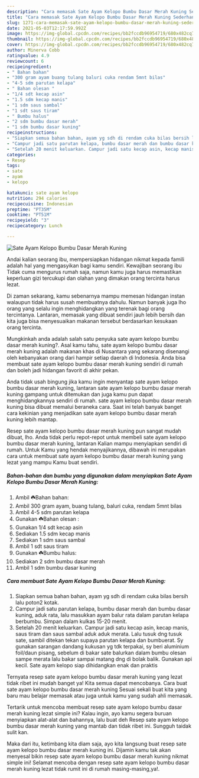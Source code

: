 ```yaml
---
description: "Cara memasak Sate Ayam Kelopo Bumbu Dasar Merah Kuning Sederhana Untuk Jualan"
title: "Cara memasak Sate Ayam Kelopo Bumbu Dasar Merah Kuning Sederhana Untuk Jualan"
slug: 1271-cara-memasak-sate-ayam-kelopo-bumbu-dasar-merah-kuning-sederhana-untuk-jualan
date: 2021-05-03T12:17:59.992Z
image: https://img-global.cpcdn.com/recipes/bb2fccdb96954719/680x482cq70/sate-ayam-kelopo-bumbu-dasar-merah-kuning-foto-resep-utama.jpg
thumbnail: https://img-global.cpcdn.com/recipes/bb2fccdb96954719/680x482cq70/sate-ayam-kelopo-bumbu-dasar-merah-kuning-foto-resep-utama.jpg
cover: https://img-global.cpcdn.com/recipes/bb2fccdb96954719/680x482cq70/sate-ayam-kelopo-bumbu-dasar-merah-kuning-foto-resep-utama.jpg
author: Minerva Cobb
ratingvalue: 4.9
reviewcount: 6
recipeingredient:
- " Bahan bahan"
- "300 gram ayam buang tulang baluri cuka rendam 5mnt bilas"
- "4-5 sdm parutan kelapa"
- " Bahan olesan "
- "1/4 sdt kecap asin"
- "1.5 sdm kecap manis"
- "1 sdm saus sambal"
- "1 sdt saus tiram"
- " Bumbu halus"
- "2 sdm bumbu dasar merah"
- "1 sdm bumbu dasar kuning"
recipeinstructions:
- "Siapkan semua bahan bahan, ayam yg sdh di rendam cuka bilas bersih lalu poton2 kotak."
- "Campur jadi satu parutan kelapa, bumbu dasar merah dan bumbu dasar kuning, aduk rata, lalu masukkan ayam balur rata dalam parutan kelapa berbumbu. Simpan dalam kulkas 15-20 menit."
- "Setelah 20 menit keluarkan. Campur jadi satu kecap asin, kecap manis, saus tiram dan saus sambal aduk aduk merata. Lalu tusuk dng tusuk sate, sambil ditekan tekan supaya parutan kelapa dan bumbuerat. Sy gunakan sarangan dandang kukusan yg tdk terpakai, sy beri aluminium foil/daun pisang, sebelum di bakar sate balurkan dalam bumbu olesan sampe merata lalu bakar sampai matang dng di bolak balik. Gunakan api kecil. Sate ayam kelopo siap dihidangkan enak dan praktis"
categories:
- Resep
tags:
- sate
- ayam
- kelopo

katakunci: sate ayam kelopo 
nutrition: 294 calories
recipecuisine: Indonesian
preptime: "PT35M"
cooktime: "PT51M"
recipeyield: "3"
recipecategory: Lunch

---
```



![Sate Ayam Kelopo Bumbu Dasar Merah Kuning](https://img-global.cpcdn.com/recipes/bb2fccdb96954719/680x482cq70/sate-ayam-kelopo-bumbu-dasar-merah-kuning-foto-resep-utama.jpg)

Andai kalian seorang ibu, mempersiapkan hidangan nikmat kepada famili adalah hal yang mengasyikan bagi kamu sendiri. Kewajiban seorang ibu Tidak cuma mengurus rumah saja, namun kamu juga harus memastikan keperluan gizi tercukupi dan olahan yang dimakan orang tercinta harus lezat.

Di zaman  sekarang, kamu sebenarnya mampu memesan hidangan instan walaupun tidak harus susah membuatnya dahulu. Namun banyak juga lho orang yang selalu ingin menghidangkan yang terenak bagi orang tercintanya. Lantaran, memasak yang dibuat sendiri jauh lebih bersih dan kita juga bisa menyesuaikan makanan tersebut berdasarkan kesukaan orang tercinta. 



Mungkinkah anda adalah salah satu penyuka sate ayam kelopo bumbu dasar merah kuning?. Asal kamu tahu, sate ayam kelopo bumbu dasar merah kuning adalah makanan khas di Nusantara yang sekarang disenangi oleh kebanyakan orang dari hampir setiap daerah di Indonesia. Anda bisa membuat sate ayam kelopo bumbu dasar merah kuning sendiri di rumah dan boleh jadi hidangan favorit di akhir pekan.

Anda tidak usah bingung jika kamu ingin menyantap sate ayam kelopo bumbu dasar merah kuning, lantaran sate ayam kelopo bumbu dasar merah kuning gampang untuk ditemukan dan juga kamu pun dapat menghidangkannya sendiri di rumah. sate ayam kelopo bumbu dasar merah kuning bisa dibuat memalui beraneka cara. Saat ini telah banyak banget cara kekinian yang menjadikan sate ayam kelopo bumbu dasar merah kuning lebih mantap.

Resep sate ayam kelopo bumbu dasar merah kuning pun sangat mudah dibuat, lho. Anda tidak perlu repot-repot untuk membeli sate ayam kelopo bumbu dasar merah kuning, lantaran Kalian mampu menyiapkan sendiri di rumah. Untuk Kamu yang hendak menyajikannya, dibawah ini merupakan cara untuk membuat sate ayam kelopo bumbu dasar merah kuning yang lezat yang mampu Kamu buat sendiri.

<!--inarticleads1-->

##### Bahan-bahan dan bumbu yang digunakan dalam menyiapkan Sate Ayam Kelopo Bumbu Dasar Merah Kuning:

1. Ambil  ☘️Bahan bahan:
1. Ambil 300 gram ayam, buang tulang, baluri cuka, rendam 5mnt bilas
1. Ambil 4-5 sdm parutan kelapa
1. Gunakan  ☘️Bahan olesan :
1. Gunakan 1/4 sdt kecap asin
1. Sediakan 1.5 sdm kecap manis
1. Sediakan 1 sdm saus sambal
1. Ambil 1 sdt saus tiram
1. Gunakan  ☘️Bumbu halus:
1. Sediakan 2 sdm bumbu dasar merah
1. Ambil 1 sdm bumbu dasar kuning




<!--inarticleads2-->

##### Cara membuat Sate Ayam Kelopo Bumbu Dasar Merah Kuning:

1. Siapkan semua bahan bahan, ayam yg sdh di rendam cuka bilas bersih lalu poton2 kotak.
1. Campur jadi satu parutan kelapa, bumbu dasar merah dan bumbu dasar kuning, aduk rata, lalu masukkan ayam balur rata dalam parutan kelapa berbumbu. Simpan dalam kulkas 15-20 menit.
1. Setelah 20 menit keluarkan. Campur jadi satu kecap asin, kecap manis, saus tiram dan saus sambal aduk aduk merata. Lalu tusuk dng tusuk sate, sambil ditekan tekan supaya parutan kelapa dan bumbuerat. Sy gunakan sarangan dandang kukusan yg tdk terpakai, sy beri aluminium foil/daun pisang, sebelum di bakar sate balurkan dalam bumbu olesan sampe merata lalu bakar sampai matang dng di bolak balik. Gunakan api kecil. Sate ayam kelopo siap dihidangkan enak dan praktis




Ternyata resep sate ayam kelopo bumbu dasar merah kuning yang lezat tidak ribet ini mudah banget ya! Kita semua dapat mencobanya. Cara buat sate ayam kelopo bumbu dasar merah kuning Sesuai sekali buat kita yang baru mau belajar memasak atau juga untuk kamu yang sudah ahli memasak.

Tertarik untuk mencoba membuat resep sate ayam kelopo bumbu dasar merah kuning lezat simple ini? Kalau ingin, ayo kamu segera buruan menyiapkan alat-alat dan bahannya, lalu buat deh Resep sate ayam kelopo bumbu dasar merah kuning yang mantab dan tidak ribet ini. Sungguh taidak sulit kan. 

Maka dari itu, ketimbang kita diam saja, ayo kita langsung buat resep sate ayam kelopo bumbu dasar merah kuning ini. Dijamin kamu tak akan menyesal bikin resep sate ayam kelopo bumbu dasar merah kuning nikmat simple ini! Selamat mencoba dengan resep sate ayam kelopo bumbu dasar merah kuning lezat tidak rumit ini di rumah masing-masing,ya!.

